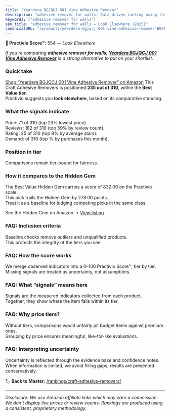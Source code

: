 ```yaml
---
title: "Yeardera BGJQCJ 001 Vine Adhesive Remover"
description: "adhesive remover for walls: Data-driven ranking using the Practivio Score™. Positioned by quality, value, demand, findability, momentum."
keywords: ["adhesive remover for walls"]
seo_title: "adhesive remover for walls — Look Elsewhere (2025)"
canonicalURL: "/products/yeardera-bgjqcj-001-vine-adhesive-remover-B0FDWTFPSL/"
---
```


**🚫 Practivio Score™:** 554 — _Look Elsewhere_


*If you're comparing **adhesive remover for walls**, **[Yeardera BGJQCJ 001 Vine Adhesive Remover](https://www.amazon.com/dp/B0FDWTFPSL?tag=practivio-20)** is a strong alternative to put on your shortlist.*
### Quick take
[Shop “Yeardera BGJQCJ 001 Vine Adhesive Remover” on Amazon](https://www.amazon.com/dp/B0FDWTFPSL?tag=practivio-20)
This Craft Adhesive Removers is positioned **235 out of 310**, within the **Best Value tier**.  
Practivio suggests you **look elsewhere**, based on its comparative standing.

### What the signals indicate
Price: 71 of 310 (top 23% lowest price).  
Reviews: 182 of 310 (top 59% by review count).  
Rating: 25 of 310 (top 9% by average stars).  
Demand:  of 310 (top % by purchases this month).

### Position in tier
Comparisons remain tier-bound for fairness.

### How it compares to the Hidden Gem
The Best Value Hidden Gem carries a score of 832.00 on the Practivio scale.  
This pick trails the Hidden Gem by 278.00 points.  
Treat it as a baseline for judging competing picks in the same class.  

See the Hidden Gem on Amazon → [View listing](https://www.amazon.com/dp/B0CJNS7RV1?tag=practivio-20)

### FAQ: Inclusion criteria
Baseline checks remove outliers and unqualified products.  
This protects the integrity of the tiers you see.

### FAQ: How the score works
We merge observed indicators into a 0–100 Practivio Score™, tier by tier.  
Missing signals are treated as uncertainty, not assumptions.

### FAQ: What “signals” means here
Signals are the measured indicators collected from each product.  
Together, they show where the item falls within its tier.

### FAQ: Why price tiers?
Without tiers, comparisons would unfairly pit budget items against premium ones.  
Grouping by price ensures meaningful, like-for-like evaluations.

### FAQ: Interpreting uncertainty
Uncertainty is reflected through the evidence base and confidence notes.  
When information is limited, we avoid filling gaps; results are presented conservatively.


🏷️ **Back to Master:** [/rankings/craft-adhesive-removers/](/rankings/craft-adhesive-removers/)

---
_Disclosure: We use Amazon affiliate links which may earn a commission. We don’t display live prices or review counts. Rankings are produced using a consistent, proprietary methodology._
